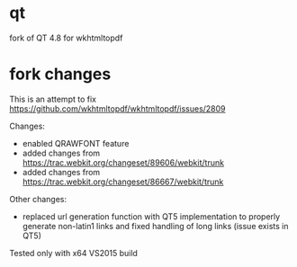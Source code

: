 # qt
fork of QT 4.8 for wkhtmltopdf

# fork changes
This is an attempt to fix https://github.com/wkhtmltopdf/wkhtmltopdf/issues/2809

Changes:
- enabled QRAWFONT feature
- added changes from https://trac.webkit.org/changeset/89606/webkit/trunk
- added changes from https://trac.webkit.org/changeset/86667/webkit/trunk

Other changes:
- replaced url generation function with QT5 implementation to properly generate non-latin1 links and fixed handling of long links (issue exists in QT5)

Tested only with x64 VS2015 build
